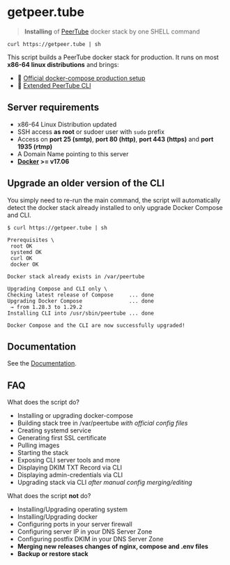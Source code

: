 # getpeer.tube

> **Installing** of [PeerTube](https://joinpeertube.org) docker stack by one SHELL command

```shell
curl https://getpeer.tube | sh
```

This script builds a PeerTube docker stack for production. It runs on most **x86-64 linux distributions** and brings:

- 📖 [Official docker-compose production setup](https://docs.joinpeertube.org/install-docker)
- 🧰 [Extended PeerTube CLI](https://github.com/kimsible/getpeer.tube/blob/master/DOCUMENTATION.md#extended-cli)


## Server requirements

- x86-64 Linux Distribution updated
- SSH access **as root** or sudoer user with `sudo` prefix
- Access on **port 25 (smtp)**, **port 80 (http)**, **port 443 (https)** and **port 1935 (rtmp)**
- A Domain Name pointing to this server
- **[Docker](https://docs.docker.com/install/) >= v17.06**

## Upgrade an older version of the CLI

You simply need to re-run the main command, the script will automatically detect the docker stack already installed to only upgrade Docker Compose and CLI.

```shell
$ curl https://getpeer.tube | sh

Prerequisites \
 root OK
 systemd OK
 curl OK
 docker OK

Docker stack already exists in /var/peertube

Upgrading Compose and CLI only \
Checking latest release of Compose     ... done
Upgrading Docker Compose               ... done
 → from 1.28.3 to 1.29.2
Installing CLI into /usr/sbin/peertube ... done

Docker Compose and the CLI are now successfully upgraded!

```

## Documentation

See the [Documentation](https://github.com/kimsible/getpeer.tube/blob/master/DOCUMENTATION.md).

## FAQ

What does the script do?
- Installing or upgrading docker-compose
- Building stack tree in /var/peertube _with official config files_
- Creating systemd service
- Generating first SSL certificate
- Pulling images
- Starting the stack
- Exposing CLI server tools and more
- Displaying DKIM TXT Record via CLI
- Displaying admin-credentials via CLI
- Upgrading stack via CLI _after manual config merging/editing_


What does the script **not** do?
- Installing/Upgrading operating system
- Installing/Upgrading docker
- Configuring ports in your server firewall
- Configuring server IP in your DNS Server Zone
- Configuring postfix DKIM in your DNS Server Zone
- **Merging new releases changes of nginx, compose and .env files**
- **Backup or restore stack**

